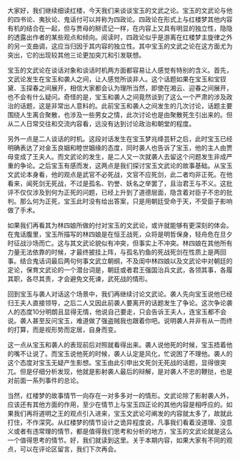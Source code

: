 
大家好，我们继续细读红楼，今天我们来谈谈宝玉的文武之论。宝玉的文武论与他的四书论、夷狄论、鬼话付可以并称为四政论。四政论在形式上与红楼梦其他内容有机的结合在一起，但与贾母的掰谎记一样，在内容上又具有明显的独立性，隐隐的透露出作者的某些观点和倾向。阅读时，四政论似乎是游离在红楼梦主旋律之外的另一支曲调，这应当归因于其内容的独立性。其中宝玉的文武之论在这方面尤为突出，它的出现较其他三论更加突兀和引发联想。

宝玉的文武论在谈话对象和谈话时机两方面都容易让人感觉有特别的含义。首先，文武论发生在宝玉和袭人之间，让人感觉所谈非人。这个话题如果在宝玉和宝钗黛、玉探春之间展开，相信大家都会认为理所当然，即使在湘云、迎春之间展开，也不会有什么疑问。奇怪的是，宝玉和袭人之间竟然谈到了这么一个严肃的涉及政治的话题，这是非常出人意料的。此前宝玉和袭人之间发生的几次讨论，话题主要围绕人生离合聚散，也涉及一些男女之情，此次讨论也是由聚散死生引出来的。但从二人日常交往和交流内容看，远没有达到讨论政治和朝堂的程度。

另外一点是二人谈话的时机。这段对话发生在宝玉梦兆绛芸轩之后，此时宝玉已经明确表达了对金玉良姻和睦世姻缘的态度，同时袭人也告诉了宝玉，他的主人由贾母变成了王夫人。而文武论的发生，是二人又一次就袭人去留这个问题发生非成严重的争论。之后宝玉有感而发，这两点是我们探讨宝玉文武论的故事基础。从宝玉文武论本身看，他的观点是武官不必死战，文官不应死剑，此二者均非正死。在他看来，闻死剑无死战，不过是孤名、钓誉、妖名之举罢了，且治君王与不义。这批评不仅仅涉及到何为正死的问题，已经上升到了道德层面，隐含着对臣子不忠的批判。那么何为正死，宝玉此时没有给出答案，只是用朝廷受命于天，不受臣子影响做了手术。

如果我们再看其为林四娘所做的付对宝玉的文武论，或许就能够有更深刻的体会。在鬼话腹里，宝玉所描写的林四娘是在恒王战死，众将是明哲保身，轻舟危在旦夕时征战沙场而亡。这与其文武论貌似有冲突，但事实上不冲突。林四娘在其他所有力量无法依靠的时候，才最终披挂上阵，与孤名钓鱼的死战死剑在性质上是两回事。结合鬼话词最后两句何事文武立朝纲，不及闺中林四娘以及文武论中对朝廷的定论，保育文武论的一个潜台词是，朝廷或者君王强国治兵文武，各领其事，各履其职，各尽其责，才会避免文死谏，武死战的情形。

回到宝玉与袭人对话这个场景中，我们再继续讨论文武论。袭人先向宝玉说他已经归王夫人直接领导，之后二人又因此前袭人要离开的话题发生了争论。这次争论袭人的态度10分明朗且显得无情，他说自己要走，只会告诉王夫人，连宝玉都不会说。袭人甚至反问宝玉，难道做了强盗贼我也跟着你吧。说明袭人并非有从一而终的打算，而是视形势而定居，自身而变。

这一点从宝玉和袭人的表现前后对照就看得出来。袭人说他死的时候，宝玉捂着他的嘴不让说了。而宝玉说他死的时候，袭人认定是风化，忙说困了不理他。袭人的这个态度对宝玉无疑产生影想。宝玉由此引申出文死剑无死战的话题，显得很突兀。但是仔细分析发现，他就是影射袭人最后的辩解，是对袭人不忠的鞭挞，也是对前面一系列事件的总论。

当然，红楼梦的故事情节一向存在一对多多对一的情形。文武论除了影射袭人外，应该还有其他方面的作用，至少在情节上与宝玉四正论的其他内容是相呼应的。如果我们再将道明之王的观点引入进来，宝玉文武论可阐发的内容就太多了，故就此打住，不作深究。从红楼梦的情节设计之诡异程度说，凡事我们看着没道理、没意义或者有违常理的情节，都是值得我们思考和分析的地方，宝玉的文武论就是这么一个值得思考的情节。好，我们就读到这里。关于本期内容，如果大家有不同的观点，可以在评论区留言，我们下次再会。


